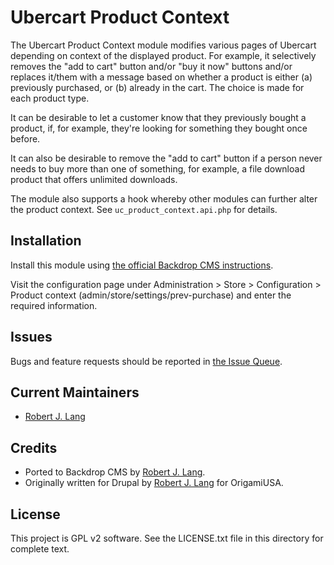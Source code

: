 Ubercart Product Context
============================

The Ubercart Product Context module modifies various pages of Ubercart depending on context of the displayed product. For example, it selectively removes the "add to cart" button and/or "buy it now" buttons and/or replaces it/them with a message based on whether a product is either (a) previously purchased, or (b) already in the cart. The choice is made for each product type.

It can be desirable to let a customer know that they previously bought a product, if, for example, they're looking for something they bought once before.

It can also be desirable to remove the "add to cart" button if a person never needs to buy more than one of something, for example, a file download product that offers unlimited downloads.

The module also supports a hook whereby other modules can further alter the product context. See `uc_product_context.api.php` for details.

Installation
------------

Install this module using [the official Backdrop CMS instructions](https://backdropcms.org/guide/modules).

Visit the configuration page under Administration > Store > Configuration >
  Product context (admin/store/settings/prev-purchase) and enter the required information.

Issues
------

Bugs and feature requests should be reported in [the Issue Queue](https://github.com/backdrop-contrib/product_context/issues).

Current Maintainers
-------------------

- [Robert J. Lang](https://github.com/bugfolder)

Credits
-------

- Ported to Backdrop CMS by [Robert J. Lang](https://github.com/bugfolder).
- Originally written for Drupal by [Robert J. Lang](https://github.com/bugfolder) for OrigamiUSA.

License
-------

This project is GPL v2 software.
See the LICENSE.txt file in this directory for complete text.
